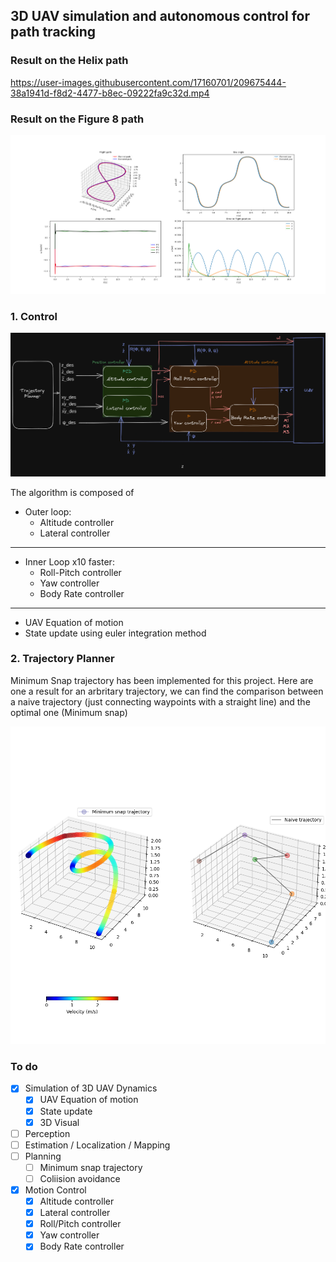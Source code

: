 ## 3D UAV simulation and autonomous control for path tracking
### Result on the Helix path
https://user-images.githubusercontent.com/17160701/209675444-38a1941d-f8d2-4477-b8ec-09222fa9c32d.mp4

### Result on the Figure 8 path
![Result Fig 8](docs/results_fig8_classic_control.png "")


### 1. Control  

![Controller Arch](docs/Controller%20Arch.png "")  

The algorithm is composed of  

- Outer loop:
    - Altitude controller
    - Lateral controller  
---
- Inner Loop x10 faster:
    - Roll-Pitch controller
    - Yaw controller
    - Body Rate controller  
---
- UAV Equation of motion
- State update using euler integration method

### 2. Trajectory Planner

Minimum Snap trajectory has been implemented for this project. Here are one a result for an arbritary trajectory, we can find the comparison between a naive trajectory (just connecting waypoints with a straight line) and the optimal one (Minimum snap)

![Controller Arch](docs/min_snap.png "")

### To do
- [x] Simulation of 3D UAV Dynamics
    - [x] UAV Equation of motion
    - [x] State update
    - [x] 3D Visual
- [ ] Perception
- [ ] Estimation / Localization / Mapping
- [ ] Planning
    - [ ] Minimum snap trajectory
    - [ ] Coliision avoidance
- [x] Motion Control
    - [x] Altitude controller
    - [x] Lateral controller
    - [x] Roll/Pitch controller
    - [x] Yaw controller
    - [x] Body Rate controller